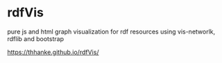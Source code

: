 # rdfVis
pure js and html graph visualization for rdf resources using vis-networlk, rdflib and bootstrap

https://thhanke.github.io/rdfVis/
